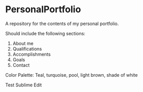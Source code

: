 # PersonalPortfolio
A repository for the contents of my personal portfolio.

Should include the following sections:

1) About me
2) Qualifications
3) Accomplishments
4) Goals
5) Contact

Color Palette:
  Teal, turquoise, pool, light brown, shade of white

Test Sublime Edit